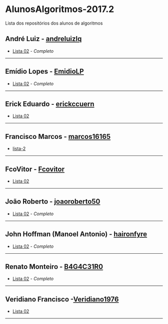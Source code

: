 # AlunosAlgoritmos-2017.2
Lista dos repositórios dos alunos de algoritmos

## André Luiz - [andreluizlq](https://github.com/andreluizlq)
* [Lista 02](https://github.com/andreluizlq/exerc-cios-pensepy) - *Completo*

--- 

## Emídio Lopes - [EmidioLP](https://github.com/EmidioLP)
* [Lista 02](https://github.com/EmidioLP/Lista2) - *Completo*

---

## Erick Eduardo - [erickccuern](https://github.com/erickccuern)
* [Lista 02](https://github.com/erickccuern/Lista2)

---

## Francisco Marcos - [marcos16165](https://github.com/marcos16165)
* [lista-2](https://github.com/marcos16165/Lista-02)

---

## FcoVitor - [Fcovitor](https://github.com/Fcovitor/)
* [Lista 02](https://github.com/Fcovitor/funcoespy)

---

## João Roberto - [joaoroberto50](https://github.com/joaoroberto50)
* [Lista 02](https://github.com/joaoroberto50/Funcoes/blob/master/funcoes_correcao.py) - *Completo*

---

## John Hoffman (Manoel Antonio) - [haironfyre](https://github.com/haironfyre)
* [Lista 02](https://github.com/haironfyre/Exercicio-02) - *Completo*

---

## Renato Monteiro - [B4G4C31R0](https://github.com/B4G4C31R0)
* [Lista 02](https://github.com/B4G4C31R0/lista2) - *Completo*

---

## Veridiano Francisco -[Veridiano1976](https://github.com/Veridiano1976/)
* [Lista 02](https://github.com/Veridiano1976/Lista_exercicio)
---



